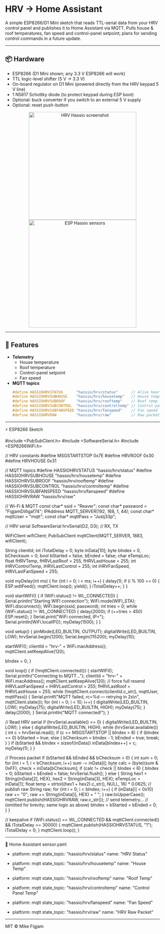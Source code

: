 # HRV → Home Assistant

A simple ESP8266/D1 Mini sketch that reads TTL-serial data from your HRV control panel and publishes it to Home Assistant via MQTT. Pulls house & roof temperatures, fan speed and control-panel setpoint; plans for sending control commands in a future update.

---

## 📦 Hardware

- ESP8266 (D1 Mini shown; any 3.3 V ESP8266 will work)  
- TTL logic-level shifter (5 V → 3.3 V)  
- On-board regulator on D1 Mini (powered directly from the HRV keypad 5 V line)  
- 1 N5817 Schottky diode (to protect keypad during ESP boot)  
- Optional: buck converter if you switch to an external 5 V supply  
- Optional: reset push-button  

<p align="center">
  <img src="https://user-images.githubusercontent.com/29391962/141737219-631d36ff-4ed0-4e42-ac0c-32908596b6b3.png" width="350" alt="HRV Hassio screenshot"/>
  <img src="https://user-images.githubusercontent.com/29391962/142518413-146c2566-e426-4eaf-9b21-13e86fca7d52.png" width="350" alt="ESP Hassio sensors"/>
</p>

---

## 🚀 Features

- **Telemetry**  
  - House temperature  
  - Roof temperature  
  - Control-panel setpoint  
  - Fan speed  
- **MQTT topics**  
  ```cpp
  #define HASSIOHRVSTATUS      "hassio/hrv/status"      // Alive heartbeat
  #define HASSIOHRVSUBHOUSE    "hassio/hrv/housetemp"   // House temp
  #define HASSIOHRVSUBROOF     "hassio/hrv/rooftemp"    // Roof temp
  #define HASSIOHRVSUBCONTROL  "hassio/hrv/controltemp" // Control-panel setpoint
  #define HASSIOHRVSUBFANSPEED "hassio/hrv/fanspeed"    // Fan speed
  #define HASSIOHRVRAW         "hassio/hrv/raw"         // Raw packet hex


---

⚡ ESP8266 Sketch

#include <PubSubClient.h>
#include <SoftwareSerial.h>
#include <ESP8266WiFi.h>

// HRV constants
#define MSGSTARTSTOP 0x7E
#define HRVROOF      0x30
#define HRVHOUSE     0x31

// MQTT topics
#define HASSIOHRVSTATUS      "hassio/hrv/status"
#define HASSIOHRVSUBHOUSE    "hassio/hrv/housetemp"
#define HASSIOHRVSUBROOF     "hassio/hrv/rooftemp"
#define HASSIOHRVSUBCONTROL  "hassio/hrv/controltemp"
#define HASSIOHRVSUBFANSPEED "hassio/hrv/fanspeed"
#define HASSIOHRVRAW         "hassio/hrv/raw"

// Wi-Fi & MQTT
const char* ssid       = "Reaver";
const char* password   = "FigjamDilligaf74";
IPAddress   MQTT_SERVER(192, 168, 1, 44);
const char* mqttUser   = "mqtt";
const char* mqttPass   = "Justj33p";

// HRV serial
SoftwareSerial hrvSerial(D2, D3);  // RX, TX

WiFiClient   wifiClient;
PubSubClient mqttClient(MQTT_SERVER, 1883, wifiClient);

String clientId;
int    iTotalDelay = 0;
byte   inData[10];
byte   bIndex = 0, bChecksum = 0;
bool   bStarted = false, bEnded = false;
char   eTempLoc;
float  fHRVTemp, fHRVLastRoof = 255, fHRVLastHouse = 255;
int    iHRVControlTemp, iHRVLastControl = 255;
int    iHRVFanSpeed, iHRVLastFanSpeed = 255;

void myDelay(int ms) {
  for (int i = 0; i < ms; i++) {
    delay(1);
    if (i % 100 == 0) {
      ESP.wdtFeed();
      mqttClient.loop();
      yield();
    }
    iTotalDelay++;
  }
}

void startWIFI() {
  if (WiFi.status() != WL_CONNECTED) {
    Serial.println("Starting WIFI connection");
    WiFi.mode(WIFI_STA);
    WiFi.disconnect();
    WiFi.begin(ssid, password);
    int tries = 0;
    while (WiFi.status() != WL_CONNECTED) {
      delay(2000);
      if (++tries > 450) ESP.reset();
    }
    Serial.print("WiFi connected, IP=");
    Serial.println(WiFi.localIP());
    myDelay(1500);
  }
}

void setup() {
  pinMode(LED_BUILTIN, OUTPUT);
  digitalWrite(LED_BUILTIN, LOW);
  hrvSerial.begin(1200);
  Serial.begin(115200);
  myDelay(10);

  startWIFI();
  clientId = "hrv-" + WiFi.macAddress();
  mqttClient.setKeepAlive(120);

  bIndex = 0;
}

void loop() {
  if (!mqttClient.connected()) {
    startWIFI();
    Serial.println("Connecting to MQTT...");
    clientId = "hrv-" + WiFi.macAddress();
    mqttClient.setKeepAlive(120);
    // force full resend
    iHRVLastFanSpeed = iHRVLastControl = 255;
    fHRVLastRoof    = fHRVLastHouse   = 255;
    while (!mqttClient.connect(clientId.c_str(), mqttUser, mqttPass)) {
      Serial.printf("MQTT failed, rc=%d — retrying in 2s\n", mqttClient.state());
      for (int i = 0; i < 10; i++) {
        digitalWrite(LED_BUILTIN, LOW);  myDelay(75);
        digitalWrite(LED_BUILTIN, HIGH); myDelay(75);
      }
      delay(2000);
    }
    Serial.println("MQTT connected!");
  }

  // Read HRV serial
  if (hrvSerial.available() == 0) {
    digitalWrite(LED_BUILTIN, LOW);
  } else {
    digitalWrite(LED_BUILTIN, HIGH);
    while (hrvSerial.available()) {
      int c = hrvSerial.read();
      if (c == MSGSTARTSTOP || bIndex > 8) {
        if (bIndex == 0) bStarted = true;
        else { bChecksum = bIndex - 1; bEnded = true; break; }
      }
      if (bStarted && bIndex < sizeof(inData)) inData[bIndex++] = c;
      myDelay(1);
    }
  }

  // Process packet
  if (bStarted && bEnded && bChecksum > 0) {
    int sum = 0;
    for (int i = 1; i < bChecksum; i++) sum -= inData[i];
    byte calc = (byte)(sum & 0xFF), check = inData[bChecksum];
    if (calc != check || bIndex < 6) {
      bIndex = 0; bStarted = bEnded = false; hrvSerial.flush();
    } else {
      String hex1 = String(inData[2], HEX), hex2 = String(inData[3], HEX);
      eTempLoc = inData[1];
      float temp = strtol((hex1 + hex2).c_str(), NULL, 16) * 0.0625;
      // publish raw
      String raw;
      for (int i = 0; i < bIndex; i++) {
        if (inData[i] < 0x10) raw += "0";
        raw += String(inData[i], HEX) + " ";
      }
      raw.toUpperCase();
      mqttClient.publish(HASSIOHRVRAW, raw.c_str());
      // send telemetry...
      // (omitted for brevity; same logic as above)
      bIndex = bStarted = bEnded = 0;
    }
  }

  // keepalive
  if (WiFi.status() == WL_CONNECTED && mqttClient.connected() && iTotalDelay >= 30000) {
    mqttClient.publish(HASSIOHRVSTATUS, "1");
    iTotalDelay = 0;
  }
  mqttClient.loop();
}


---

📝 Home Assistant sensor.yaml

- platform: mqtt
  state_topic: "hassio/hrv/status"
  name: "HRV Status"

- platform: mqtt
  state_topic: "hassio/hrv/housetemp"
  name: "House Temp"

- platform: mqtt
  state_topic: "hassio/hrv/rooftemp"
  name: "Roof Temp"

- platform: mqtt
  state_topic: "hassio/hrv/controltemp"
  name: "Control Panel Temp"

- platform: mqtt
  state_topic: "hassio/hrv/fanspeed"
  name: "Fan Speed"

- platform: mqtt
  state_topic: "hassio/hrv/raw"
  name: "HRV Raw Packet"


---

MIT © Mike Figjam



